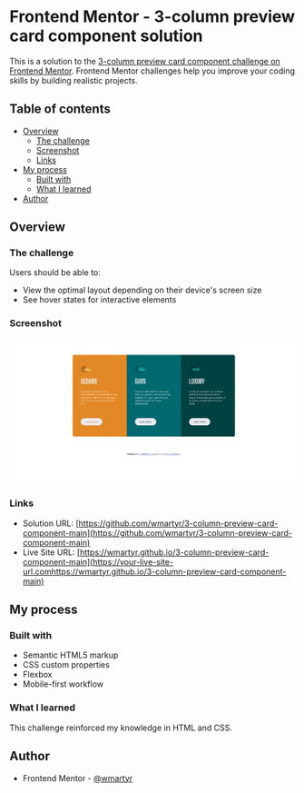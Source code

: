 # Frontend Mentor - 3-column preview card component solution

This is a solution to the [3-column preview card component challenge on Frontend Mentor](https://www.frontendmentor.io/challenges/3column-preview-card-component-pH92eAR2-). Frontend Mentor challenges help you improve your coding skills by building realistic projects. 

## Table of contents

- [Overview](#overview)
  - [The challenge](#the-challenge)
  - [Screenshot](#screenshot)
  - [Links](#links)
- [My process](#my-process)
  - [Built with](#built-with)
  - [What I learned](#what-i-learned)
- [Author](#author)

## Overview

### The challenge

Users should be able to:

- View the optimal layout depending on their device's screen size
- See hover states for interactive elements

### Screenshot

![](./images/Screenshot.png)

### Links

- Solution URL: [https://github.com/wmartyr/3-column-preview-card-component-main](https://github.com/wmartyr/3-column-preview-card-component-main)
- Live Site URL: [https://wmartyr.github.io/3-column-preview-card-component-main](https://your-live-site-url.comhttps://wmartyr.github.io/3-column-preview-card-component-main)

## My process

### Built with

- Semantic HTML5 markup
- CSS custom properties
- Flexbox
- Mobile-first workflow

### What I learned

This challenge reinforced my knowledge in HTML and CSS.

## Author

- Frontend Mentor - [@wmartyr](https://www.frontendmentor.io/profile/wmartyr)